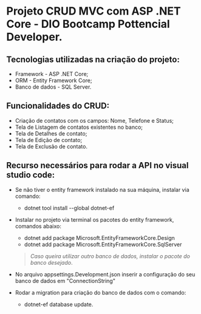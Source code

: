 # Projeto CRUD MVC com ASP .NET Core - DIO Bootcamp Pottencial Developer.

## Tecnologias utilizadas na criação do projeto: 
 - Framework - ASP .NET Core;
 - ORM - Entity Framework Core;
 - Banco de dados - SQL Server.
 
## Funcionalidades do CRUD:
- Criação de contatos com os campos: Nome, Telefone e Status;
- Tela de Listagem de contatos existentes no banco;
- Tela de Detalhes de contato;
- Tela de Edição de contato;
- Tela de Exclusão de contato.

## Recurso necessários para rodar a API no visual studio code:

- Se não tiver o entity framework instalado na sua máquina, instalar via comando: 
    - dotnet tool install --global dotnet-ef
    
- Instalar no projeto via terminal os pacotes do entity framework, comandos abaixo: 
    - dotnet add package Microsoft.EntityFrameworkCore.Design
    - dotnet add package Microsoft.EntityFrameworkCore.SqlServer 
    > *Caso queira utilizar outro banco de dados, instalar o pacote do banco desejado*.
    
- No arquivo appsettings.Development.json inserir a configuração do seu banco de dados em "ConnectionString"

- Rodar a migration para criação do banco de dados com o comando: 
    - dotnet-ef database update.
